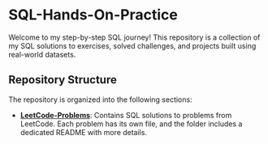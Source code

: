 # SQL-Hands-On-Practice

Welcome to my step-by-step SQL journey! This repository is a collection of my SQL solutions to exercises, solved challenges, and projects built using real-world datasets.

## Repository Structure

The repository is organized into the following sections:

- **[LeetCode-Problems](./LeetCode-Problems/)**: Contains SQL solutions to problems from LeetCode. Each problem has its own file, and the folder includes a dedicated README with more details.

<!-- More sections will be added as the repository grows -->

